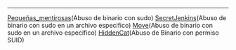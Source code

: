
--------------
[Pequeñas_mentirosas](Pequeñas_mentirosas.md)(Abuso de binario con sudo)
[SecretJenkins](SecretJenkins.md)(Abuso de binario con sudo en un archivo especifico)
[Move](Move.md)(Abuso de binario con sudo en un archivo especifico)
[HiddenCat](HiddenCat.md)(Abuso de Binario con permiso SUID)
